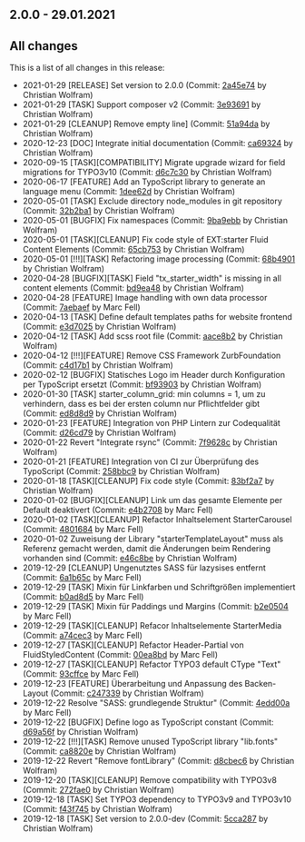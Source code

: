 ## 2.0.0 - 29.01.2021

## All changes

This is a list of all changes in this release:

* 2021-01-29 [RELEASE] Set version to 2.0.0 (Commit: [2a45e74](https://gitlab.com/starterteam/starter/commit/2a45e740ba841e90b26985228ea8114c39fdd801) by Christian Wolfram)
* 2021-01-29 [TASK] Support composer v2 (Commit: [3e93691](https://gitlab.com/starterteam/starter/commit/3e93691fd6e0b9ecb937b6fd9141691456eadf96) by Christian Wolfram)
* 2021-01-29 [CLEANUP] Remove empty line] (Commit: [51a94da](https://gitlab.com/starterteam/starter/commit/51a94da8aea5daa3b00c831d37fbf3235bc6e4e1) by Christian Wolfram)
* 2020-12-23 [DOC] Integrate initial documentation (Commit: [ca69324](https://gitlab.com/starterteam/starter/commit/ca693240cd583ce332df4f510835b206412e6f57) by Christian Wolfram)
* 2020-09-15 [TASK][COMPATIBILITY] Migrate upgrade wizard for field migrations for TYPO3v10 (Commit: [d6c7c30](https://gitlab.com/starterteam/starter/commit/d6c7c3025c369ca3de57191e3917da0ae0a6b9a0) by Christian Wolfram)
* 2020-06-17 [FEATURE] Add an TypoScript library to generate an language menu (Commit: [1dee62d](https://gitlab.com/starterteam/starter/commit/1dee62dc765c42481bf4f9945a58799f7527450c) by Christian Wolfram)
* 2020-05-01 [TASK] Exclude directory node_modules in git repository (Commit: [32b2ba1](https://gitlab.com/starterteam/starter/commit/32b2ba1180c8a14255657e55607151f6681ccb58) by Christian Wolfram)
* 2020-05-01 [BUGFIX] Fix namespaces (Commit: [9ba9ebb](https://gitlab.com/starterteam/starter/commit/9ba9ebbd7d06c131c34b98dcee7f6e8a95350fad) by Christian Wolfram)
* 2020-05-01 [TASK][CLEANUP] Fix code style of EXT:starter Fluid Content Elements (Commit: [65cb753](https://gitlab.com/starterteam/starter/commit/65cb753385ad3d852d3d3151264454f8af10720a) by Christian Wolfram)
* 2020-05-01 [!!!][TASK] Refactoring image processing (Commit: [68b4901](https://gitlab.com/starterteam/starter/commit/68b490155e1fb85b3d79462cdf369cce4aba455c) by Christian Wolfram)
* 2020-04-28 [BUGFIX][TASK] Field "tx_starter_width" is missing in all content elements (Commit: [bd9ea48](https://gitlab.com/starterteam/starter/commit/bd9ea487202a055ef87976ddca7137e7271db4dc) by Christian Wolfram)
* 2020-04-28 [FEATURE] Image handling with own data processor (Commit: [7aebaef](https://gitlab.com/starterteam/starter/commit/7aebaefe85d2c42d0f25b7c4ed5856f83eb6dec1) by Marc Fell)
* 2020-04-13 [TASK] Define default templates paths for website frontend (Commit: [e3d7025](https://gitlab.com/starterteam/starter/commit/e3d70259a15abcfb4ba183d77848773bc1e416fb) by Christian Wolfram)
* 2020-04-12 [TASK] Add scss root file (Commit: [aace8b2](https://gitlab.com/starterteam/starter/commit/aace8b252ec9bbf6e21af0d1ccce94e527f2c31b) by Christian Wolfram)
* 2020-04-12 [!!!][FEATURE] Remove CSS Framework ZurbFoundation (Commit: [c4d17b1](https://gitlab.com/starterteam/starter/commit/c4d17b1cb48112d387745b39eda361defe229588) by Christian Wolfram)
* 2020-02-12 [BUGFIX] Statisches Logo im Header durch Konfiguration per TypoScript ersetzt (Commit: [bf93903](https://gitlab.com/starterteam/starter/commit/bf93903481ea0eeae87888694fa4341339d67513) by Christian Wolfram)
* 2020-01-30 [TASK] starter_column_grid: min columns = 1, um zu verhindern, dass es bei der ersten column nur Pflichtfelder gibt (Commit: [ed8d8d9](https://gitlab.com/starterteam/starter/commit/ed8d8d9c693eccdb62a6b6c3348944efda032ca9) by Christian Wolfram)
* 2020-01-23 [FEATURE] Integration von PHP Lintern zur Codequalität (Commit: [d26cd79](https://gitlab.com/starterteam/starter/commit/d26cd79675cb9a84b2bfad7a9fa648acba434e20) by Christian Wolfram)
* 2020-01-22 Revert "Integrate rsync" (Commit: [7f9628c](https://gitlab.com/starterteam/starter/commit/7f9628c4303c10675f8401a982e3043d00e6a49c) by Christian Wolfram)
* 2020-01-21 [FEATURE] Integration von CI zur Überprüfung des TypoScript (Commit: [258bbc9](https://gitlab.com/starterteam/starter/commit/258bbc9513a15a90593db92fc5263ed1b97ac070) by Christian Wolfram)
* 2020-01-18 [TASK][CLEANUP] Fix code style (Commit: [83bf2a7](https://gitlab.com/starterteam/starter/commit/83bf2a7988f3ba426e0d5ccd6438d9b1e8c3c5ba) by Christian Wolfram)
* 2020-01-02 [BUGFIX][CLEANUP] Link um das gesamte Elemente per Default deaktivert (Commit: [e4b2708](https://gitlab.com/starterteam/starter/commit/e4b27080a0fef1084085e20eed939f444d97c897) by Marc Fell)
* 2020-01-02 [TASK][CLEANUP] Refactor Inhaltselement StarterCarousel (Commit: [4801684](https://gitlab.com/starterteam/starter/commit/48016841f9671af85167e7e1f710e712a3cbbc5a) by Marc Fell)
* 2020-01-02 Zuweisung der Library "starterTemplateLayout" muss als Referenz gemacht werden, damit die Änderungen beim Rendering vorhanden sind (Commit: [e46c8be](https://gitlab.com/starterteam/starter/commit/e46c8be6645b83b9ebb04b086cbab91a6e25d0f9) by Christian Wolfram)
* 2019-12-29 [CLEANUP] Ungenutztes SASS für lazysises entfernt (Commit: [6a1b65c](https://gitlab.com/starterteam/starter/commit/6a1b65cbb6134d97e11e75af655eb327a5cbb747) by Marc Fell)
* 2019-12-29 [TASK] Mixin für Linkfarben und Schriftgrößen implementiert (Commit: [b0ad8d5](https://gitlab.com/starterteam/starter/commit/b0ad8d513cb9199758e87ac76b22104986b7bd67) by Marc Fell)
* 2019-12-29 [TASK] Mixin für Paddings und Margins (Commit: [b2e0504](https://gitlab.com/starterteam/starter/commit/b2e05045913b207f5ad4bd4d3a2f36c5ffffbd92) by Marc Fell)
* 2019-12-29 [TASK][CLEANUP] Refacor Inhaltselemente StarterMedia (Commit: [a74cec3](https://gitlab.com/starterteam/starter/commit/a74cec389e350f3fd4ae53e3a75d5e110522cbdf) by Marc Fell)
* 2019-12-27 [TASK][CLEANUP] Refactor Header-Partial von FluidStyledContent (Commit: [00ea8bd](https://gitlab.com/starterteam/starter/commit/00ea8bd3172c05e08aec81864de981ac92aed823) by Marc Fell)
* 2019-12-27 [TASK][CLEANUP] Refactor TYPO3 default CType "Text" (Commit: [93cffce](https://gitlab.com/starterteam/starter/commit/93cffce02b07eee1de3aee408b8242239bc459b2) by Marc Fell)
* 2019-12-23 [FEATURE] Überarbeitung und Anpassung des Backen-Layout (Commit: [c247339](https://gitlab.com/starterteam/starter/commit/c2473398e07f5f40c509e1d51b3cf127a0ac4b58) by Christian Wolfram)
* 2019-12-22 Resolve "SASS: grundlegende Struktur" (Commit: [4edd00a](https://gitlab.com/starterteam/starter/commit/4edd00ae03bcccfdb96858f8be9e1554b09b76dc) by Marc Fell)
* 2019-12-22 [BUGFIX] Define logo as TypoScript constant (Commit: [d69a56f](https://gitlab.com/starterteam/starter/commit/d69a56fe9ad38ee27de97482e15bb1b850a78a58) by Christian Wolfram)
* 2019-12-22 [!!!][TASK] Remove unused TypoScript library "lib.fonts" (Commit: [ca8820e](https://gitlab.com/starterteam/starter/commit/ca8820ebbb0af06de3394005108e9ab9551814e0) by Christian Wolfram)
* 2019-12-22 Revert "Remove fontLibrary" (Commit: [d8cbec6](https://gitlab.com/starterteam/starter/commit/d8cbec64f9bdd1cfe4869357d30b4640ab800501) by Christian Wolfram)
* 2019-12-20 [TASK][CLEANUP] Remove compatibility with TYPO3v8 (Commit: [272fae0](https://gitlab.com/starterteam/starter/commit/272fae0060c2230d07afa63880afdd8f24d7d726) by Christian Wolfram)
* 2019-12-18 [TASK] Set TYPO3 dependency to TYPO3v9 and TYPO3v10 (Commit: [f43f745](https://gitlab.com/starterteam/starter/commit/f43f745a545eda0717958ed30742af14d2b5f90c) by Christian Wolfram)
* 2019-12-18 [TASK] Set version to 2.0.0-dev (Commit: [5cca287](https://gitlab.com/starterteam/starter/commit/5cca287ad0c9d9ad57010eccffd73e4ac2d7ab74) by Christian Wolfram)
